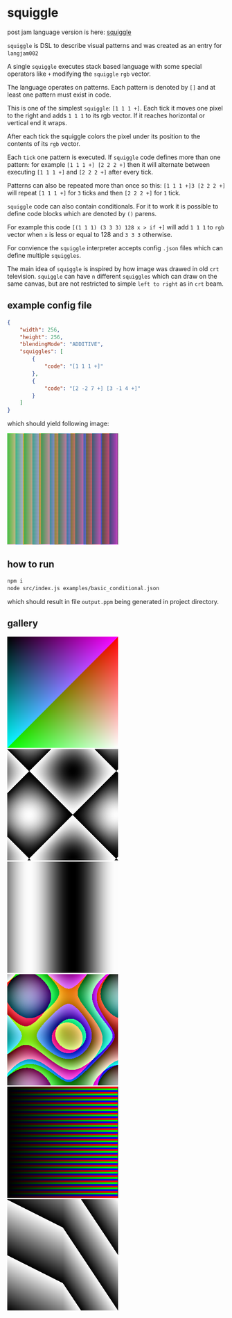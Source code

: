 # squiggle

post jam language version is here: [squiggle](https://github.com/kfirmanty/squiggle)

`squiggle` is DSL to describe visual patterns and was created as an entry for `langjam002`

A single `squiggle` executes stack based language with some special operators like `+` modifying the `squiggle` `rgb` vector.

The language operates on patterns. Each pattern is denoted by `[]` and at least one pattern must exist in code.

This is one of the simplest `squiggle`: `[1 1 1 +]`. Each tick it moves one pixel to the right and adds `1 1 1` to its rgb vector. 
If it reaches horizontal or vertical end it wraps. 

After each tick the squiggle colors the pixel under its position to the contents of its `rgb` vector.

Each `tick` one pattern is executed. If `squiggle` code defines more than one pattern: for example `[1 1 1 +] [2 2 2 +]` then it will alternate
between executing `[1 1 1 +]` and `[2 2 2 +]` after every tick. 

Patterns can also be repeated more than once so this:
`[1 1 1 +]3 [2 2 2 +]` will repeat `[1 1 1 +]` for `3` ticks and then `[2 2 2 +]` for `1` tick.

`squiggle` code can also contain conditionals. For it to work it is possible to define code blocks which are denoted by `()` parens.

For example this code `[(1 1 1) (3 3 3) 128 x > if +]` will add `1 1 1` to `rgb` vector when `x` is less or equal to 128 and `3 3 3` otherwise.

For convience the `squiggle` interpreter accepts config `.json` files which can define multiple `squiggles`.

The main idea of `squiggle` is inspired by how image was drawed in old `crt` television.
`squiggle` can have `n` different `squiggles` which can draw on the same canvas, but are not restricted to simple `left to right` as in `crt` beam.

## example config file

```json
{
    "width": 256,
    "height": 256,
    "blendingMode": "ADDITIVE",
    "squiggles": [
        {
            "code": "[1 1 1 +]"
        },
        {
            "code": "[2 -2 7 +] [3 -1 4 +]"
        }
    ]
}
```

which should yield following image:

![example image](gallery/example.png)

## how to run

```bash
npm i
node src/index.js examples/basic_conditional.json
```
which should result in file `output.ppm` being generated in project directory.

## gallery

![](gallery/position_dependent.png)
![](gallery/periodic_subtracted.png)
![](gallery/periodic.png)
![](gallery/periodic_and_positional_blend.png)
![](gallery/basic_repetitions.png)
![](gallery/basic_conditional.png)